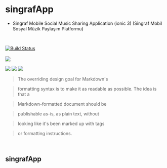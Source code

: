 # singrafApp
- Singraf Mobile Social Music Sharing Application (ionic 3) (Singraf Mobil Sosyal Müzik Paylaşım Platformu)
<br>


[![Build Status](https://travis-ci.org/joemccann/dillinger.svg?branch=master)](https://travis-ci.org/joemccann/dillinger)
<br>
<br>
![](https://image.winudf.com/v2/image1/aW8uaW9uaWMuc2luZ3JhZl9pY29uXzE1NTkzMjc4MzRfMDY5/icon.png?w=170&fakeurl=1)
<br>

![](https://image.winudf.com/v2/image1/aW8uaW9uaWMuc2luZ3JhZl9zY3JlZW5fMF8xNTU5MzI3ODM1XzAxMg/screen-0.jpg?fakeurl=1&type=.jpg)
![](https://image.winudf.com/v2/image1/aW8uaW9uaWMuc2luZ3JhZl9zY3JlZW5fMl8xNTU5MzI3ODM1XzA1Nw/screen-2.jpg?fakeurl=1&type=.jpg)
![](https://image.winudf.com/v2/image1/aW8uaW9uaWMuc2luZ3JhZl9zY3JlZW5fNV8xNTU5MzI3ODM3XzAwNw/screen-5.jpg?fakeurl=1&type=.jpg)

> The overriding design goal for Markdown's

> formatting syntax is to make it as readable
> as possible. The idea is that a

> Markdown-formatted document should be

> publishable as-is, as plain text, without

> looking like it's been marked up with tags

> or formatting instructions.
<br>


## singrafApp
